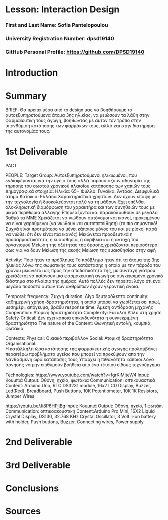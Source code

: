 # Lesson: Interaction Design

### First and Last Name: Sofia Pantelopoulou 
### University Registration Number: dpsd19140 
### GitHub Personal Profile: https://github.com/DPSD19140

# Introduction

# Summary
BRIEF: Θα πρέπει μέσα από το design μας να βοηθήσουμε τα αυτοεξυπηρετούμενα άτομα 3ης ηλικίας, να μειώσουν τα λάθη στην φαρμακευτική τους αγωγή, βοηθώντας με αυτόν τον τρόπο στην υπενθύμιση κατάποσης των φαρμάκων τους, αλλά και στην διατήρηση της αυτονομίας τους.



# 1st Deliverable
PACT

PEOPLE:
Target Group: Αυτοεξυπηρετούμενοι ηλικιωμένοι, που ενδιαφέρονται για την υγεία τους αλλά παρουσιάζουν αδυναμία της τήρησης του σωστού χρονικού πλαισίου κατάποσης των χαπιών τους
Δημογραφικά στοιχεία:
Ηλικία:  65+
Φύλλο:  Γυναίκα,  Άντρας,  Διεμφυλικά άτομα
Κατοικία: Ελλάδα
Χαρακτηριστικά χρηστών:
Δεν έχουν επαφή με την τεχνολογία ή δυσκολεύονται πολύ να τη μάθουν
Έχει επέλθει ολοκληρωτική διαμόρφωση του  χαρακτήρα και  των συνηθειών τους με μικρά περιθώρια αλλαγής
Επηρεάζονται και παρακολουθούν σε μεγάλο βαθμό τα ΜΜΕ
Χρειάζεται να νιώθουν αυτόνομοι και ικανοί, προκειμένου να είναι χαρούμενοι (να νιώθουν και αυτοπεποίθηση) (το πιο σημαντικό! Συχνά είναι προτιμότερο να μένει κάποιος μόνος του και με ρίσκο, παρά να νιώθει ότι δεν είναι πια ικανός) 
Μειώνεται προοδευτικά η προσαρμοστικότητα, η ευαισθησία, η ακρίβεια  και η αντοχή του οργανισμού
Μείωση της οξύτητας της όρασης,χρειάζονται περισσότερο φως για να δουν
 Μείωση της ακοής
 Μείωση της ευαισθησίας στην αφή




Activity:
Ποιό ήταν το πρόβλημα;
Το πρόβλημα ήταν ότι τα άτομα της 3ης ηλικίας λόγω της σωματικής τους κατάστασης η οποία με την πάροδο του χρόνου μειώνεται ως προς την αποδοτικότητα της, με συνταγή γιατρού χρειάζεται να παίρνουν μια φαρμακευτική αγωγή σε συγκεκριμένο χρονικό διάστημα στο πλαίσιο της ημέρας. Αυτό πολλές δεν τηρείται λόγο ότι ένα μεγάλο ποσοστό αυτών των ανθρώπων έχουν γεροντική άνοια.

Temporal:
frequency: Συχνή
 duration:  Λίγα δευτερόλεπτα
 continuity: καθημερινή χρήση-δραστηριότητα, η οποία μπορεί να χωρίζεται σε: πρωί, μεσημέρι, απόγευμα, βράδυ
 response time: Άμεση αντίδραση μηχανής
Cooperation: Ατομική δραστηριότητα
Complexity: Εύκολο/ Απλό στη χρήση
Safety-Critical: Δεν έχει κάποια επικινδυνότητα η συγκεκριμένη δραστηριότητα
The nature of the Content: Φωνητική εντολή, κουμπιά, φωτάκια

Contexts:
Physical: Οικιακό περιβάλλον
Social: Ατομική δραστηριότητα 
Organisational:  
Η κατάλληλη ώρα κατάποσης της φαρμακευτικής αγωγής προλαμβάνει περαιτέρω προβλήματα υγείας που μπορεί να προκύψουν απο την λανθασμένη ώρα κατάποσης τους
Υπάρχει η πιθανότητα κάποιοι λόγο άρνησης να μην επιθυμούν βοήθεια από ένα τέτοιου είδους τεχνούργημα


Technologies:
https://www.youtube.com/watch?v=fgrKiMjteW4 
Input: Κουμπιά
Output: Οθόνη, ηχεία, φωτάκια
Communication:  οπτικουαστικά
Content: Arduino Uno, RTC DS3231 module, 16x2 LCD Display, Buzzer, Led(Red), Breadboard, Push Buttons, 10K Potentiometer, 10K 1K Resistors, Jumper Wires



https://youtu.be/Ji8P6HPjjBg
Input: Κουμπιά
Output: Οθόνη, ηχείο, 1 φωτάκι
Communication:  οπτικοακουστική
Content:Arduino Pro Mini, 16X2 Liquid Crystal Display, DS130, 32.768 KHz Crystal Oscillator, 3 Volt li-on battery with holder, Push buttons, Buzzer, Connecting wires, Power supply


# 2nd Deliverable


# 3rd Deliverable 


# Conclusions


# Sources
